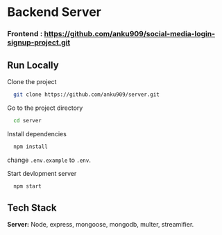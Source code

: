 
# Backend Server
### Frontend : https://github.com/anku909/social-media-login-signup-project.git

## Run Locally

Clone the project

```bash
  git clone https://github.com/anku909/server.git
```

Go to the project directory

```bash
  cd server
```

Install dependencies

```bash
  npm install
```

change `.env.example` to `.env`.

Start devlopment server

```bash
  npm start
```





## Tech Stack

**Server:** Node, express, mongoose, mongodb, multer, streamifier.

